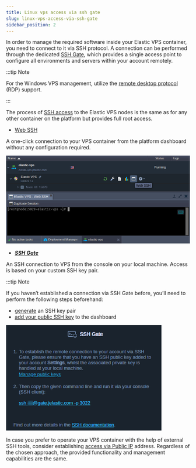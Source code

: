 ```yaml
---
title: Linux vps access via ssh gate
slug: linux-vps-access-via-ssh-gate
sidebar_position: 2
---
```


In order to manage the required software inside your Elastic VPS container, you need to connect to it via SSH protocol. A connection can be performed through the dedicated [SSH Gate](/docs/deployment-tools/ssh/ssh-overview), which provides a single access point to configure all environments and servers within your account remotely.

:::tip Note

For the Windows VPS management, utilize the [remote desktop protocol](/docs/windows-and-.NET/windows-rd-access) (RDP) support.

:::

The process of [SSH access](/docs/deployment-tools/ssh/ssh-access/overview) to the Elastic VPS nodes is the same as for any other container on the platform but provides full root access.

- [Web SSH](/docs/deployment-tools/ssh/ssh-access/web-ssh)

A one-click connection to your VPS container from the platform dashboard without any configuration required.

<div style={{
    display:'flex',
    justifyContent: 'center',
    margin: '0 0 1rem 0'
}}>

![Locale Dropdown](./img/LinuxVPSAccessviaSSHGate/01-elastic-vps-web-ssh-access.png)

</div>

- **_[SSH Gate](/docs/deployment-tools/ssh/ssh-access/ssh-gate)_**

An SSH connection to VPS from the console on your local machine. Access is based on your custom SSH key pair.

:::tip Note

If you haven’t established a connection via SSH Gate before, you’ll need to perform the following steps beforehand:

- [generate](/docs/deployment-tools/ssh/generate-ssh-key) an SSH key pair
- [add your public SSH key](/docs/deployment-tools/ssh/add-ssh-key) to the dashboard

<div style={{
    display:'flex',
    justifyContent: 'center',
    margin: '0 0 1rem 0'
}}>

![Locale Dropdown](./img/LinuxVPSAccessviaSSHGate/02-elastic-vps-access-via-ssh-gate.png)

</div>

In case you prefer to operate your VPS container with the help of external SSH tools, consider establishing [access via Public IP](/docs/elastic-vps/elastic-vps-management/linux-vps-access-via-public-ip) address. Regardless of the chosen approach, the provided functionality and management capabilities are the same.
